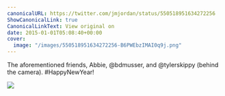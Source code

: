 ```yaml
---
canonicalURL: https://twitter.com/jmjordan/status/550518951634272256
ShowCanonicalLink: true
CanonicalLinkText: View original on
date: 2015-01-01T05:08:40+00:00
cover:
  image: "/images/550518951634272256-B6PWEbzIMAI0q9j.png"
---
```

The aforementioned friends, Abbie, @bdmusser, and @tylerskippy (behind the camera). #HappyNewYear! 

![](/images/550518951634272256-B6PWEbzIMAI0q9j.png)